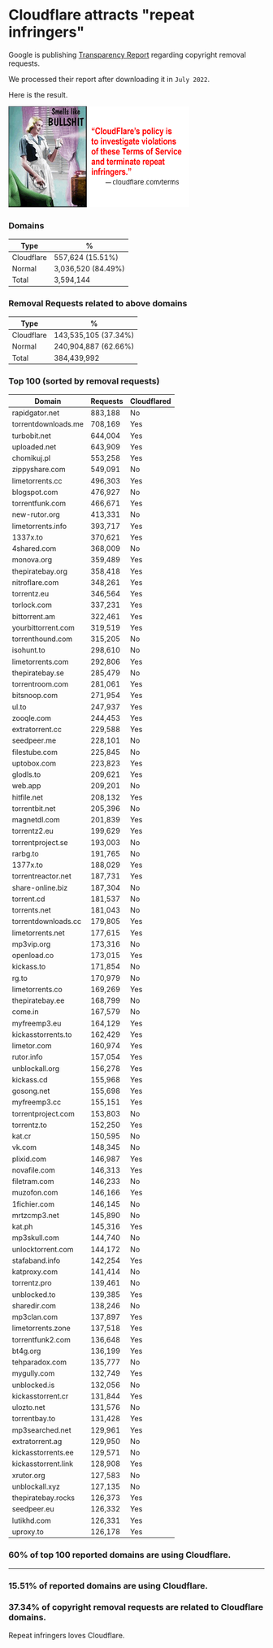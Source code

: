 # Cloudflare attracts "repeat infringers"

Google is publishing [Transparency Report](https://transparencyreport.google.com/copyright/overview) regarding copyright removal requests.

We processed their report after downloading it in `July 2022`.

Here is the result.

![](../../image/smellslikebs.gif)


### Domains

| Type | % |
| --- | --- |
| Cloudflare | 557,624 (15.51%) |
| Normal | 3,036,520 (84.49%) |
| Total | 3,594,144 |


### Removal Requests related to above domains

| Type | % |
| --- | --- |
| Cloudflare | 143,535,105 (37.34%) |
| Normal | 240,904,887 (62.66%) |
| Total | 384,439,992 |


### Top 100 (sorted by removal requests)

| Domain | Requests | Cloudflared |
| --- | --- | --- |
| rapidgator.net | 883,188 | No |
| torrentdownloads.me | 708,169 | Yes |
| turbobit.net | 644,004 | Yes |
| uploaded.net | 643,909 | Yes |
| chomikuj.pl | 553,258 | Yes |
| zippyshare.com | 549,091 | No |
| limetorrents.cc | 496,303 | Yes |
| blogspot.com | 476,927 | No |
| torrentfunk.com | 466,671 | Yes |
| new-rutor.org | 413,331 | No |
| limetorrents.info | 393,717 | Yes |
| 1337x.to | 370,621 | Yes |
| 4shared.com | 368,009 | No |
| monova.org | 359,489 | Yes |
| thepiratebay.org | 358,418 | Yes |
| nitroflare.com | 348,261 | Yes |
| torrentz.eu | 346,564 | Yes |
| torlock.com | 337,231 | Yes |
| bittorrent.am | 322,461 | Yes |
| yourbittorrent.com | 319,519 | Yes |
| torrenthound.com | 315,205 | No |
| isohunt.to | 298,610 | No |
| limetorrents.com | 292,806 | Yes |
| thepiratebay.se | 285,479 | No |
| torrentroom.com | 281,061 | Yes |
| bitsnoop.com | 271,954 | Yes |
| ul.to | 247,937 | Yes |
| zooqle.com | 244,453 | Yes |
| extratorrent.cc | 229,588 | Yes |
| seedpeer.me | 228,101 | No |
| filestube.com | 225,845 | No |
| uptobox.com | 223,823 | Yes |
| glodls.to | 209,621 | Yes |
| web.app | 209,201 | No |
| hitfile.net | 208,132 | Yes |
| torrentbit.net | 205,396 | No |
| magnetdl.com | 201,839 | Yes |
| torrentz2.eu | 199,629 | Yes |
| torrentproject.se | 193,003 | No |
| rarbg.to | 191,765 | No |
| 1377x.to | 188,029 | Yes |
| torrentreactor.net | 187,731 | Yes |
| share-online.biz | 187,304 | No |
| torrent.cd | 181,537 | No |
| torrents.net | 181,043 | No |
| torrentdownloads.cc | 179,805 | Yes |
| limetorrents.net | 177,615 | Yes |
| mp3vip.org | 173,316 | No |
| openload.co | 173,015 | Yes |
| kickass.to | 171,854 | No |
| rg.to | 170,979 | No |
| limetorrents.co | 169,269 | Yes |
| thepiratebay.ee | 168,799 | No |
| come.in | 167,579 | No |
| myfreemp3.eu | 164,129 | Yes |
| kickasstorrents.to | 162,429 | Yes |
| limetor.com | 160,974 | Yes |
| rutor.info | 157,054 | Yes |
| unblockall.org | 156,278 | Yes |
| kickass.cd | 155,968 | Yes |
| gosong.net | 155,698 | Yes |
| myfreemp3.cc | 155,151 | Yes |
| torrentproject.com | 153,803 | No |
| torrentz.to | 152,250 | Yes |
| kat.cr | 150,595 | No |
| vk.com | 148,345 | No |
| plixid.com | 146,987 | Yes |
| novafile.com | 146,313 | Yes |
| filetram.com | 146,233 | No |
| muzofon.com | 146,166 | Yes |
| 1fichier.com | 146,145 | No |
| mrtzcmp3.net | 145,890 | No |
| kat.ph | 145,316 | Yes |
| mp3skull.com | 144,740 | No |
| unlocktorrent.com | 144,172 | No |
| stafaband.info | 142,254 | Yes |
| katproxy.com | 141,414 | No |
| torrentz.pro | 139,461 | No |
| unblocked.to | 139,385 | Yes |
| sharedir.com | 138,246 | No |
| mp3clan.com | 137,897 | Yes |
| limetorrents.zone | 137,518 | Yes |
| torrentfunk2.com | 136,648 | Yes |
| bt4g.org | 136,199 | Yes |
| tehparadox.com | 135,777 | No |
| mygully.com | 132,749 | Yes |
| unblocked.is | 132,056 | No |
| kickasstorrent.cr | 131,844 | Yes |
| ulozto.net | 131,576 | No |
| torrentbay.to | 131,428 | Yes |
| mp3searched.net | 129,961 | Yes |
| extratorrent.ag | 129,950 | No |
| kickasstorrents.ee | 129,571 | No |
| kickasstorrent.link | 128,908 | Yes |
| xrutor.org | 127,583 | No |
| unblockall.xyz | 127,135 | No |
| thepiratebay.rocks | 126,373 | Yes |
| seedpeer.eu | 126,332 | Yes |
| lutikhd.com | 126,331 | Yes |
| uproxy.to | 126,178 | Yes |

### 60% of top 100 reported domains are using Cloudflare.


---

### 15.51% of reported domains are using Cloudflare.
### 37.34% of copyright removal requests are related to Cloudflare domains.

Repeat infringers loves Cloudflare.
